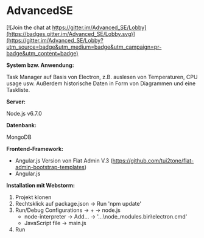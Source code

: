 # AdvancedSE

[![Join the chat at https://gitter.im/Advanced_SE/Lobby](https://badges.gitter.im/Advanced_SE/Lobby.svg)](https://gitter.im/Advanced_SE/Lobby?utm_source=badge&utm_medium=badge&utm_campaign=pr-badge&utm_content=badge)

**System bzw. Anwendung:**

Task Manager auf Basis von Electron, z.B. auslesen von Temperaturen, CPU usage usw.
Außerdem historische Daten in Form von Diagrammen und eine Taskliste.


**Server:**

Node.js v6.7.0


**Datenbank:**

MongoDB


**Frontend-Framework:**

- Angular.js Version von Flat Admin V.3 (https://github.com/tui2tone/flat-admin-bootstrap-templates)
- Angular.js


**Installation mit Webstorm:**

1. Projekt klonen
2. Rechtsklick auf package.json -> Run 'npm update'
3. Run/Debug Configurations -> + -> node.js
    - node-interpreter -> Add... -> '...\node_modules\.bin\electron.cmd'
    - JavaScript file -> main.js
4. Run

